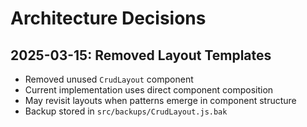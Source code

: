 # Architecture Decisions

## 2025-03-15: Removed Layout Templates
- Removed unused `CrudLayout` component
- Current implementation uses direct component composition
- May revisit layouts when patterns emerge in component structure
- Backup stored in `src/backups/CrudLayout.js.bak`